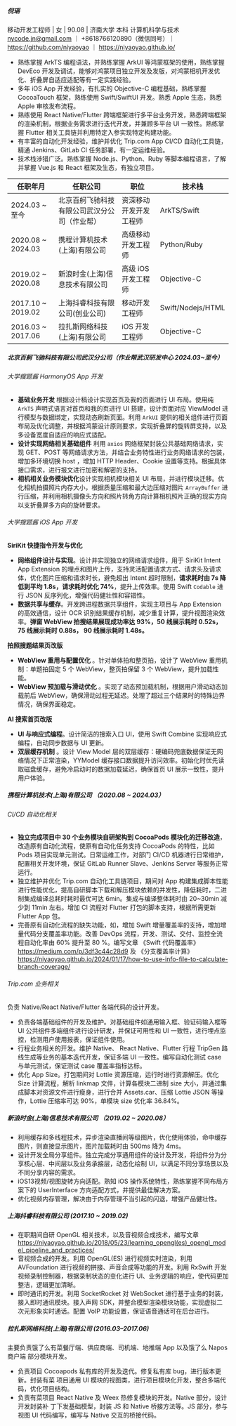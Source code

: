 ##### 倪瑶
移动开发工程师 | 女 | 90.08 | 济南大学 本科 计算机科学与技术
nycode.jn@gmail.com ｜ +8618766120890（微信同号）｜ https://github.com/niyaoyao ｜ https://niyaoyao.github.io/

- 熟练掌握 ArkTS 编程语法，并熟练掌握 ArkUI 等鸿蒙框架的使用，熟练掌握 DevEco 开发及调试，能够对鸿蒙项目独立开发及发版，对鸿蒙相机开发优化、折叠屏自适应适配等有一定实践经验。
- 多年 iOS App 开发经验，有扎实的 Objective-C 编程基础，熟练掌握 CocoaTouch 框架，熟练使⽤ Swift/SwiftUI 开发。熟悉 Apple ⽣态，熟悉 Apple 审核发布流程。
- 熟练使⽤ React Native/Flutter 跨端框架进⾏多平台业务开发，熟悉跨端框架的渲染机制，根据业务需求进⾏迭代开发，并兼顾多平台 UI ⼀致性。熟练掌握 Flutter 相关⼯具链并利⽤特定⼊参实现特定构建功能。
- 有丰富的⾃动化开发经验，维护并优化 Trip.com App CI/CD ⾃动化⼯具链，精通 Jenkins、GitLab CI 任务部署，有⼀定运维经验。
- 技术栈涉猎⼴泛。熟练掌握 Node.js、Python、Ruby 等脚本编程语⾔，了解并掌握 Vue.js 和 React 框架及⽣态，有独⽴项⽬。

|  任职年月   | 任职公司  | 职位  | 技术栈 |
|  ----  | ----  | ---- |  ---- |
| 2024.03 ~ 至今 | 北京百舸飞驰科技有限公司武汉分公司（作业帮） | 资深移动开发开发工程师 | ArkTS/Swift  |
| 2020.08 ~ 2024.03 | 携程计算机技术(上海)有限公司 | 高级移动开发工程师 | Python/Ruby |
| 2019.02 ~ 2020.08 | 新浪时金(上海)信息技术有限公司 | 高级 iOS 开发工程师 | Objective-C |
| 2017.10 ~ 2019.02 | 上海抖睿科技有限公司(创业公司) | 移动开发工程师 | Swift/Nodejs/HTML |
| 2016.03 ~ 2017.06 | 拉扎斯网络科技(上海)有限公司 | iOS 开发工程师 | Objective-C |

##### 北京百舸飞驰科技有限公司武汉分公司（作业帮武汉研发中心 2024.03~至今）
###### 大学搜题酱 HarmonyOS App 开发

- **基础业务开发** 根据设计稿设计实现首页及我的页面进行 UI 布局。使用纯 `ArkTS` 声明式语言对首页和我的页进行 UI 搭建，设计页面对应 ViewModel 进行模型与数据绑定，实现动态刷新页面。利用 `ArkUI` 提供的相关组件进行页面布局及优化调整，并根据鸿蒙设计原则要求，实现折叠屏的旋转屏支持，以及多设备宽度自适应的响应式适配。
- **设计实现网络相关基础组件** 利用 `axios` 网络框架封装公共基础网络请求，实现 GET、POST 等网络请求方法，并结合业务特性进行业务网络请求的包装，增加多环境切换 host ，增加 HTTP Header、Cookie 设置等支持。根据具体接口需求，进行报文进行加密和解密的支持。
- **相机相关业务模块优化**设计实现相机模块相关 UI 布局，并进行模块迁移。优化相机拍摄照片内存大小，根据质量压缩和最大边压缩对图片 `ArrayBuffer` 进行压缩，并利用相机摄像头方向和照片转角方向计算相机照片正确的现实方向以支折叠屏多方向的旋转要求。

###### 大学搜题酱 iOS App 开发
**SiriKit 快捷指令开发与优化**
- **网络组件设计与实现**。设计并实现独立的网络请求组件，用于 SiriKit Intent App Extension 的埋点和图片上传，支持灵活配置请求方式、请求头及请求体，优化图片压缩和请求时长，避免超出 Intent 超时限制，**请求耗时由 7s 降低到平均 1.8s，请求耗时优化 74%**，提升上传效率。使用 Swift `Codable` 进行 JSON 反序列化，增强代码健壮性和容错性。
- **数据共享与缓存**。开发跨进程数据共享组件，实现主项目与 App Extension 的高效通信，设计 OCR 识别结果缓存机制，减少重复计算，提升视图渲染效率。**弹窗 WebView 拍搜结果展现成功率达 93%，50 线展示耗时 0.52s，75 线展示耗时 0.88s， 90 线展示耗时 1.48s。**

**拍照搜题结果页改版**
- **WebView 重用与配置优化** 。针对单体拍和整页拍，设计了 WebView 重用机制：单题拍固定 5 个 WebView，整页拍保留 3 个 WebView，提升加载性能。  
- **WebView 预加载与滑动优化** 。实现了动态预加载机制，根据用户滑动动态加载前后 WebView，确保滑动过程无延迟。处理了超过三个结果时的特殊边界情况，确保界面稳定。

**AI 搜索首页改版**
- **UI 与响应式编程**。设计简洁的搜索入口 UI，使用 Swift Combine 实现响应式编程，自动同步数据与 UI 更新。  
- **双层缓存机制** 。设计 View Model 层的双层缓存：硬编码兜底数据保证无网络情况下正常渲染，YYModel 缓存接口数据提升访问效率。初始化时优先读取磁盘缓存，避免冷启动时的数据加载延迟，确保首页 UI 展示一致性，提升用户体验。

##### 携程计算机技术(上海)有限公司 （2020.08 ~ 2024.03）
###### CI/CD 自动化相关
- **独立完成项目中 30 个业务模块自研架构到 CocoaPods 模块化的迁移改造**，改造原有自动化流程，使原有自动化任务支持 CocoaPods 的特性，比如 Pods 项目实现单元测试。日常运维工作，对部门 CI/CD 机器进行日常维护，配置相关开发环境，保证 GitLab Runner Slave、Jenkins Server 等服务正常运行。
- 独立维护并优化 Trip.com 自动化工具链项目，期间对 App 构建集成脚本性能进行性能优化，提高自研脚本下载和解压模块依赖的并发性，降低耗时，二进制集成编译总耗时耗时最优可达 6min。集成与编译整体耗时由 20~30min 减少到 11min 左右。增加 CI 流程对 Flutter 打包的脚本支持，根据所需更新 Flutter App 包。
- 完善原有自动化流程的缺失功能，如，增加 Swift 增量覆盖率的支持，增加增量代码分支覆盖率功能。改善 DevOps 流程，开发、测试、交付、监控全流程自动化率由 60% 提升至 80 %。编写文章 《Swift 代码覆盖率》 https://medium.com/p/3df3c44c28d9 及 《分支覆盖率计算》 https://niyaoyao.github.io/2024/01/17/how-to-use-info-file-to-calculate-branch-coverage/

###### Trip.com 业务相关
负责 Native/React Native/Flutter 各端代码的设计开发。
- 负责各端基础组件的开发及维护。对基础组件如通用输入框、验证码输入框等 UI 公共组件多端组件进行设计研发，并保证可用性和 UI 一致性，进行埋点监控，检测用户使用报表，保证组件使用。
- 行程业务相关的开发。维护 Native、 React Native、Flutter 行程 TripGen 路线生成等业务的基本迭代开发，保证多端 UI 一致性。编写自动化测试 case 与单元测试，保证测试 case 覆盖率指标达标。
- 优化 App Size。打包期间对 Lottie 资源压缩，运行时进行资源解压。优化 Size 计算流程，解析 linkmap 文件，计算各模块二进制 size 大小，并通过集成脚本对资源文件进行瘦身，进行合并 Assets.car、压缩 Lottie JSON 等操作，Lottie 压缩率可达 90%，单模块 size 优化率 36.84%。


##### 新浪时金(上海)信息技术有限公司 （2019.02 ~ 2020.08）
- 利用缓存和多线程技术，异步渲染直播间等级图片，优化使用体验，命中缓存图片，则直接显示图片，图片加载耗时由 500ms 降为 4ms。
- 设计开发全局分享组件。独立完成分享通用组件的设计及开发，将组件分为分享核心层、中间层以及业务承接层，动态化绘制 UI，以满足不同分享场景以及不同分享内容的需求。
- iOS13视频/视图旋转方向适配。熟知 iOS 操作系统特性，熟练掌握不同布局方案下的 UserInterface 方向适配方式，并提供最佳解决方案。
- 优化视频内存管理，解决由于内存管理不当引起的闪退，增强产品健壮性。

##### 上海抖睿科技有限公司 (2017.10 ~ 2019.02)
- 在职期间自研 OpenGL 相关技术，以及音视频合成技术，编写文章 https://niyaoyao.github.io/2018/05/23/learning_opengl(es)_opengl_model_pipeline_and_practices/
- 音视频合成的开发。利用 OpenGL(ES) 进行视频实时渲染，利用 AVFoundation 进行视频的拼接、声音合成等功能的开发。利用 RxSwift 开发视频录制控制器，根据录制状态的变化进行 UI、业务逻辑的响应，使代码更加整洁，逻辑更加清晰。
- 即时通讯的开发。利用 SocketRocket 对 WebSocket 进行基于业务的封装，接入即时通讯模块。接入声网 SDK，并整合模型渲染模块功能，实现虚拟二次元形象实时通话。配置 VoIP 功能设置，保证语音通话可在后台进行。

##### 拉扎斯网络科技(上海)有限公司 (2016.03–2017.06)
主要负责饿了么有菜餐厅端、供应商端、司机端、地推端 App 以及饿了么 Napos 商户端 部分模块开发。
- 负责项目 Cocoapods 私有库的开发及迭代。修复私有库 bug，进行版本更新。封装有菜 项目通用 UI 模块的视图类，进行项目模块化开发，整合多端代码，优化项目结构。
- 负责有菜项目 React Native 及 Weex 热修复模块的开发。Native 部分，设计开发封装补 丁下发基础模型，封装 JS 和 Native 桥接方法等。JS 部分，参与视图 UI 代码编写，编写与 Native 交互的桥接代码。
